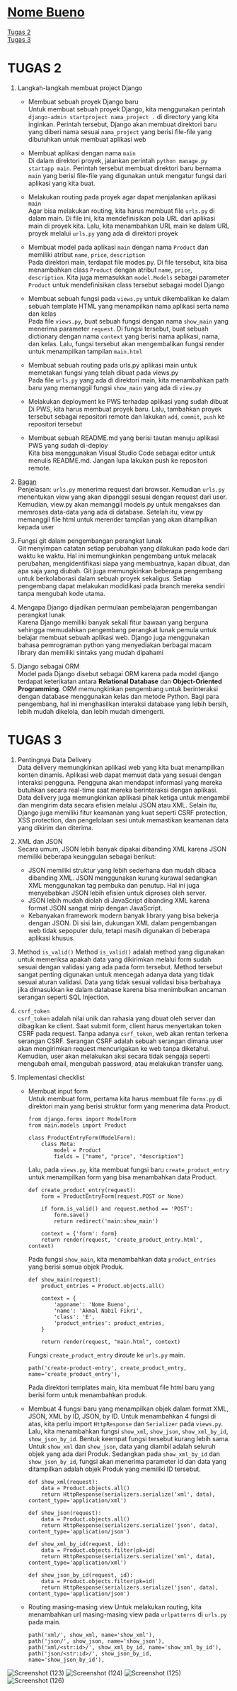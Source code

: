 # [Nome Bueno](http://akmal-nabil-nomebueno.pbp.cs.ui.ac.id)
[Tugas 2](#tugas-2)  
[Tugas 3](#tugas-3)  

# TUGAS 2
1. Langkah-langkah membuat project Django  
    - Membuat sebuah proyek Django baru  
        Untuk membuat sebuah proyek Django, kita menggunakan perintah `django-admin startproject nama_project .` di directory yang kita inginkan. Perintah tersebut, Django akan membuat direktori baru yang diberi nama sesuai `nama_project` yang berisi file-file yang dibutuhkan untuk membuat aplikasi web

    - Membuat aplikasi dengan nama `main`  
        Di dalam direktori proyek, jalankan perintah `python manage.py startapp main`. Perintah tersebut membuat direktori baru bernama `main` yang berisi file-file yang digunakan untuk mengatur fungsi dari aplikasi yang kita buat.

    - Melakukan routing pada proyek agar dapat menjalankan aplikasi `main`  
        Agar bisa melakukan routing, kita harus membuat file `urls.py` di dalam main. Di file ini, kita mendefinisikan pola URL dari aplikasi main di proyek kita. Lalu, kita menambahkan URL main ke dalam URL proyek melalui `urls.py` yang ada di direktori proyek

    - Membuat model pada aplikasi `main` dengan nama `Product` dan memiliki atribut `name`, `price`, `description`  
        Pada direktori main, terdapat file modes.py. Di file tersebut, kita bisa menambahkan class `Product` dengan atribut `name`, `price`, `description`. Kita juga memasukkan `model.Models` sebagai parameter `Product` untuk mendefinisikan class tersebut sebagai model Django

    - Membuat sebuah fungsi pada `views.py` untuk dikembalikan ke dalam sebuah template HTML yang menampilkan nama aplikasi serta nama dan kelas  
        Pada file `views.py`, buat sebuah fungsi dengan nama `show_main` yang menerima parameter `request`. Di fungsi tersebut, buat sebuah dictionary dengan nama `context` yang berisi nama aplikasi, nama, dan kelas. Lalu, fungsi tersebut akan mengembalikan fungsi render untuk menampilkan tampilan `main.html`
    
    - Membuat sebuah routing pada urls.py aplikasi main untuk memetakan fungsi yang telah dibuat pada views.py  
        Pada file `urls.py` yang ada di direktori main, kita menambahkan path baru yang memanggil fungsi `show_main` yang ada di `view.py`
    
    - Melakukan deployment ke PWS terhadap aplikasi yang sudah dibuat  
        Di PWS, kita harus membuat proyek baru. Lalu, tambahkan proyek tersebut sebagai repositori remote dan lakukan `add`, `commit`, `push` ke repositori tersebut
    
    - Membuat sebuah README.md yang berisi tautan menuju aplikasi PWS yang sudah di-deploy  
        Kita bisa menggunakan Visual Studio Code sebagai editor untuk menulis README.md. Jangan lupa lakukan push ke repositori remote.

2. [Bagan](https://drive.google.com/file/d/1xhhLIQDPAv5gxB69ZJy4rHCyw5dDe4mD/view?usp=drive_link)  
    Penjelasan: `urls.py` menerima request dari browser. Kemudian `urls.py` menentukan view yang akan dipanggil sesuai dengan request dari user. Kemudian, view.py akan memanggil models.py untuk mengakses dan memroses data-data yang ada di database. Setelah itu, view.py memanggil file html untuk merender tampilan yang akan ditampilkan kepada user

3. Fungsi git dalam pengembangan perangkat lunak  
    Git menyimpan catatan setiap perubahan yang dilakukan pada kode dari waktu ke waktu. Hal ini memungkinkan pengembang untuk melacak perubahan, mengidentifikasi siapa yang membuatnya, kapan dibuat, dan apa saja yang diubah. Git juga memungkinkan beberapa pengembang untuk berkolaborasi dalam sebuah proyek sekaligus. Setiap pengembang dapat melakukan modidikasi pada branch mereka sendiri tanpa mengubah kode utama.

4. Mengapa Django dijadikan permulaan pembelajaran pengembangan perangkat lunak  
    Karena Django memiliki banyak sekali fitur bawaan yang berguna sehingga memudahkan pengembang perangkat lunak pemula untuk belajar membuat sebuah aplikasi web. Django juga menggunakan bahasa pemrograman python yang menyediakan berbagai macam library dan memiliki sintaks yang mudah dipahami

5. Django sebagai ORM  
    Model pada Django disebut sebagai ORM karena pada model django terdapat keterikatan antara **Relational Database** dan **Object-Oriented Programming**. ORM memungkinkan pengembang untuk berinteraksi dengan database menggunakan kelas dan metode Python. Bagi para pengembang, hal ini menghasilkan interaksi database yang lebih bersih, lebih mudah dikelola, dan lebih mudah dimengerti. 

# TUGAS 3  
1. Pentingnya Data Delivery  
    Data delivery memungkinkan aplikasi web yang kita buat menampilkan konten dinamis. Aplikasi web dapat memuat data yang sesuai dengan interaksi pengguna. Pengguna akan mendapat informasi yang mereka butuhkan secara real-time saat mereka berinteraksi dengan aplikasi. Data delivery juga memungkinkan aplikasi pihak ketiga untuk mengambil dan mengirim data secara efisien  melalui JSON atau XML. Selain itu, Django juga memiliki fitur keamanan yang kuat seperti CSRF protection, XSS protection, dan pengelolaan sesi untuk memastikan keamanan data yang dikirim dan diterima.  

2. XML dan JSON  
    Secara umum, JSON lebih banyak dipakai dibanding XML karena JSON memiliki beberapa keunggulan sebagai berikut:  
    - JSON memiliki struktur yang lebih sederhana dan mudah dibaca dibanding XML. JSON menggunakan kurung kurawal sedangkan XML menggunakan tag pembuka dan penutup. Hal ini juga menyebabkan JSON lebih efisien untuk diproses oleh server.   
    - JSON lebih mudah diolah di JavaScript dibanding XML karena format JSON sangat mirip dengan JavaScript.  
    - Kebanyakan framework modern banyak library yang bisa bekerja dengan JSON. Di sisi lain, dukungan XML dalam pengembangan web tidak sepopuler dulu, tetapi masih digunakan di beberapa aplikasi khusus.  

3. Method `is_valid()`
    Method `is_valid()` adalah method yang digunakan untuk memeriksa apakah data yang dikirimkan melalui form sudah sesuai dengan validasi yang ada pada form tersebut. Method tersebut sangat penting digunakan untuk mencegah adanya data yang tidak sesuai aturan validasi. Data yang tidak sesuai validasi bisa berbahaya jika dimasukkan ke dalam database karena bisa menimbulkan ancaman serangan seperti SQL Injection.  

 4. `csrf_token`  
    `csrf_token` adalah nilai unik dan rahasia yang dbuat oleh server dan dibagikan ke client. Saat submit form, client harus menyertakan token CSRF pada request. Tanpa adanya `csrf_token`, web akan rentan terkena serangan CSRF. Serangan CSRF adalah sebuah serangan dimana user akan mengirimkan request mencurigakan ke web tanpa diketahui. Kemudian, user akan melakukan aksi secara tidak sengaja seperti mengubah email, mengubah password, atau melakukan transfer uang.  

5. Implementasi checklist  
    - Membuat input form  
        Untuk membuat form, pertama kita harus membuat file `forms.py` di direktori main yang berisi struktur form yang menerima data Product.  
        ```  
        from django.forms import ModelForm
        from main.models import Product

        class ProductEntryForm(ModelForm):
            class Meta:
                model = Product
                fields = ["name", "price", "description"]
        ```  
        Lalu, pada `views.py`, kita membuat fungsi baru `create_product_entry` untuk menampilkan form yang bisa menambahkan data Product.   
        ```  
        def create_product_entry(request):
            form = ProductEntryForm(request.POST or None)

            if form.is_valid() and request.method == 'POST':
                form.save()
                return redirect('main:show_main')
            
            context = {'form': form}
            return render(request, 'create_product_entry.html', context)
        ```  
        Pada fungsi `show_main`, kita menambahkan data `product_entries` yang berisi semua objek Produk.
        ``` 
        def show_main(request):
            product_entries = Product.objects.all()

            context = {
                'appname': 'Nome Bueno',
                'name': 'Akmal Nabil Fikri',
                'class': 'E',
                'product_entries': product_entries,
            }

            return render(request, "main.html", context)
        ```  
        Fungsi `create_product_entry` di*route* ke `urls.py` main.  
        ``` 
        path('create-product-entry', create_product_entry, name='create_product_entry'),
        ``` 
        Pada direktori templates main, kita membuat file html baru yang berisi form untuk menambahkan produk.  

    
    - Membuat 4 fungsi baru yang menampilkan objek dalam format XML, JSON, XML by ID, JSON, by ID.
        Untuk menambahkan 4 fungsi di atas, kita perlu import `HttpResponse` dan `Serializer` pada `views.py`. Lalu, kita menambahkan fungsi `show_xml`, `show_json`, `show_xml_by_id`, `show_json_by_id`. Bentuk keempat fungsi tersebut kurang lebih sama. Untuk `show_xml` dan `show_json`, data yang diambil adalah seluruh objek yang ada dari Produk. Sedangkan pada `show_xml_by_id` dan `show_json_by_id`, fungsi akan menerima parameter id dan data yang ditampilkan adalah objek Produk yang memiliki ID tersebut.  
        ``` 
        def show_xml(request):
            data = Product.objects.all()
            return HttpResponse(serializers.serialize('xml', data), content_type='application/xml')
        ``` 
        ``` 
        def show_json(request):
            data = Product.objects.all()
            return HttpResponse(serializers.serialize('json', data), content_type='application/json')
        ``` 
        ``` 
        def show_xml_by_id(request, id):
            data = Product.objects.filter(pk=id)
            return HttpResponse(serializers.serialize('xml', data), content_type='application/xml')
        ``` 
        ``` 
        def show_json_by_id(request, id):
            data = Product.objects.filter(pk=id)
            return HttpResponse(serializers.serialize('json', data), content_type='application/json')
        ``` 

    - Routing masing-masing view 
        Untuk melakukan routing, kita menambahkan url masing-masing view pada `urlpatterns` di `urls.py` pada main. 
        ``` 
        path('xml/', show_xml, name='show_xml'),
        path('json/', show_json, name='show_json'),
        path('xml/<str:id>/', show_xml_by_id, name='show_xml_by_id'),
        path('json/<str:id>/', show_json_by_id, name='show_json_by_id'),
        ``` 
![Screenshot (123)](https://github.com/user-attachments/assets/81cee5e7-0e5c-469a-8015-a62d876e4b2e)
![Screenshot (124)](https://github.com/user-attachments/assets/7c5d299b-9df6-4a84-a71e-37c40875a320)
![Screenshot (125)](https://github.com/user-attachments/assets/fa210eb3-429b-4017-b4e3-ab05aa54d561)
![Screenshot (126)](https://github.com/user-attachments/assets/1815700e-18ff-448e-bbad-a770c1d44f5e)
